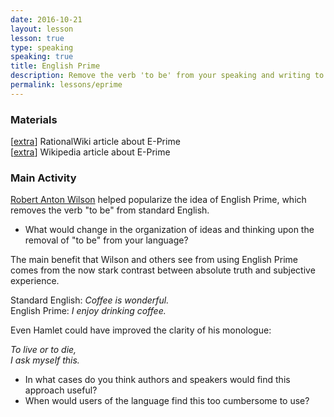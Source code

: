 ```yaml
---
date: 2016-10-21
layout: lesson
lesson: true
type: speaking
speaking: true
title: English Prime
description: Remove the verb 'to be' from your speaking and writing to improve clarity
permalink: lessons/eprime
---
```

### Materials
[<a href="http://rationalwiki.org/wiki/E-Prime" target="_blank">extra</a>] RationalWiki article about E-Prime  
[<a href="https://en.wikipedia.org/wiki/E-Prime" target="_blank">extra</a>] Wikipedia article about E-Prime

### Main Activity
<a href="https://en.wikipedia.org/wiki/Robert_Anton_Wilson" target="_blank">Robert Anton Wilson</a> helped popularize the idea of English Prime, which removes the verb "to be" from standard English.

- What would change in the organization of ideas and thinking upon the removal of "to be" from your language?

The main benefit that Wilson and others see from using English Prime comes from the now stark contrast between absolute truth and subjective experience. 

Standard English: *Coffee is wonderful.*  
English Prime: *I enjoy drinking coffee.*

Even Hamlet could have improved the clarity of his monologue:  

*To live or to die,  
I ask myself this.*

- In what cases do you think authors and speakers would find this approach useful?
- When would users of the language find this too cumbersome to use? 